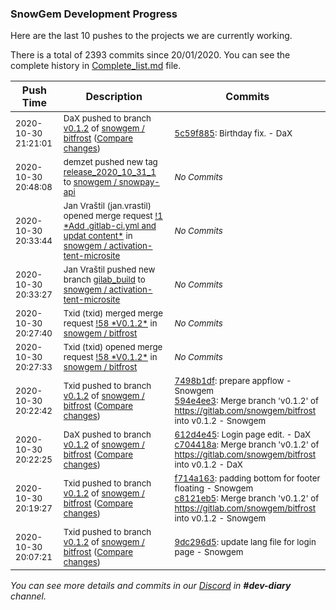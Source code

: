 
### SnowGem Development Progress

Here are the last 10 pushes to the projects we are currently working.

There is a total of 2393 commits since 20/01/2020. You can see the complete history in
 [Complete_list.md](Complete_list.md) file.

| Push Time | Description | Commits |
| --- | --- | --- |
| <sub>2020-10-30 21:21:01</sub> | <sub>DaX pushed to branch [v0\.1\.2](https://gitlab.com/snowgem/bitfrost/commits/v0.1.2) of [snowgem / bitfrost](https://gitlab.com/snowgem/bitfrost) ([Compare changes](https://gitlab.com/snowgem/bitfrost/compare/594e4ee32b967c167d76d68e7e5fce4687277eda...5c59f88525ab2210c6a41f93521a9a26b4316b3e))</sub> | <sub>[5c59f885](https://gitlab.com/snowgem/bitfrost/-/commit/5c59f88525ab2210c6a41f93521a9a26b4316b3e): Birthday fix. - DaX</sub> |
| <sub>2020-10-30 20:48:08</sub> | <sub>demzet pushed new tag [release\_2020\_10\_31\_1](https://gitlab.com/snowgem/snowpay-api/-/tags/release_2020_10_31_1) to [snowgem / snowpay\-api](https://gitlab.com/snowgem/snowpay-api)</sub> | <sub>_No Commits_</sub> |
| <sub>2020-10-30 20:33:44</sub> | <sub>Jan Vraštil (jan.vrastil) opened merge request [\!1 \*Add \.gitlab\-ci\.yml and updat content\*](https://gitlab.com/snowgem/activation-tent-microsite/-/merge_requests/1) in [snowgem / activation\-tent\-microsite](https://gitlab.com/snowgem/activation-tent-microsite)</sub> | <sub>_No Commits_</sub> |
| <sub>2020-10-30 20:33:27</sub> | <sub>Jan Vraštil pushed new branch [gilab\_build](https://gitlab.com/snowgem/activation-tent-microsite/commits/gilab_build) to [snowgem / activation\-tent\-microsite](https://gitlab.com/snowgem/activation-tent-microsite)</sub> | <sub>_No Commits_</sub> |
| <sub>2020-10-30 20:27:40</sub> | <sub>Txid (txid) merged merge request [\!58 \*V0\.1\.2\*](https://gitlab.com/snowgem/bitfrost/-/merge_requests/58) in [snowgem / bitfrost](https://gitlab.com/snowgem/bitfrost)</sub> | <sub>_No Commits_</sub> |
| <sub>2020-10-30 20:27:33</sub> | <sub>Txid (txid) opened merge request [\!58 \*V0\.1\.2\*](https://gitlab.com/snowgem/bitfrost/-/merge_requests/58) in [snowgem / bitfrost](https://gitlab.com/snowgem/bitfrost)</sub> | <sub>_No Commits_</sub> |
| <sub>2020-10-30 20:22:42</sub> | <sub>Txid pushed to branch [v0\.1\.2](https://gitlab.com/snowgem/bitfrost/commits/v0.1.2) of [snowgem / bitfrost](https://gitlab.com/snowgem/bitfrost) ([Compare changes](https://gitlab.com/snowgem/bitfrost/compare/c704418aebecf51ef44243885ecbfed7c3334000...594e4ee32b967c167d76d68e7e5fce4687277eda))</sub> | <sub>[7498b1df](https://gitlab.com/snowgem/bitfrost/-/commit/7498b1dfa68ed86e1dc84995d2f3ff9e13357864): prepare appflow - Snowgem<br>[594e4ee3](https://gitlab.com/snowgem/bitfrost/-/commit/594e4ee32b967c167d76d68e7e5fce4687277eda): Merge branch 'v0.1.2' of https://gitlab.com/snowgem/bitfrost into v0.1.2 - Snowgem</sub> |
| <sub>2020-10-30 20:22:25</sub> | <sub>DaX pushed to branch [v0\.1\.2](https://gitlab.com/snowgem/bitfrost/commits/v0.1.2) of [snowgem / bitfrost](https://gitlab.com/snowgem/bitfrost) ([Compare changes](https://gitlab.com/snowgem/bitfrost/compare/c8121eb5d3554b10d313b141b682d31536e3df54...c704418aebecf51ef44243885ecbfed7c3334000))</sub> | <sub>[612d4e45](https://gitlab.com/snowgem/bitfrost/-/commit/612d4e454d844dfee19fc7b37cb40daa299088b7): Login page edit. - DaX<br>[c704418a](https://gitlab.com/snowgem/bitfrost/-/commit/c704418aebecf51ef44243885ecbfed7c3334000): Merge branch 'v0.1.2' of https://gitlab.com/snowgem/bitfrost into v0.1.2 - DaX</sub> |
| <sub>2020-10-30 20:19:27</sub> | <sub>Txid pushed to branch [v0\.1\.2](https://gitlab.com/snowgem/bitfrost/commits/v0.1.2) of [snowgem / bitfrost](https://gitlab.com/snowgem/bitfrost) ([Compare changes](https://gitlab.com/snowgem/bitfrost/compare/9dc296d59cfb473164ddca7a17125708f6dca0b3...c8121eb5d3554b10d313b141b682d31536e3df54))</sub> | <sub>[f714a163](https://gitlab.com/snowgem/bitfrost/-/commit/f714a163bdfecd1af22ed2c6747ecac4bf65d387): padding bottom for footer floating - Snowgem<br>[c8121eb5](https://gitlab.com/snowgem/bitfrost/-/commit/c8121eb5d3554b10d313b141b682d31536e3df54): Merge branch 'v0.1.2' of https://gitlab.com/snowgem/bitfrost into v0.1.2 - Snowgem</sub> |
| <sub>2020-10-30 20:07:21</sub> | <sub>Txid pushed to branch [v0\.1\.2](https://gitlab.com/snowgem/bitfrost/commits/v0.1.2) of [snowgem / bitfrost](https://gitlab.com/snowgem/bitfrost) ([Compare changes](https://gitlab.com/snowgem/bitfrost/compare/1534dc23b6e55df3e525656e6b3dd824b790f50e...9dc296d59cfb473164ddca7a17125708f6dca0b3))</sub> | <sub>[9dc296d5](https://gitlab.com/snowgem/bitfrost/-/commit/9dc296d59cfb473164ddca7a17125708f6dca0b3): update lang file for login page - Snowgem</sub> |

_You can see more details and commits in our [Discord](https://discord.gg/zumGnbg) in **#dev-diary** channel._
